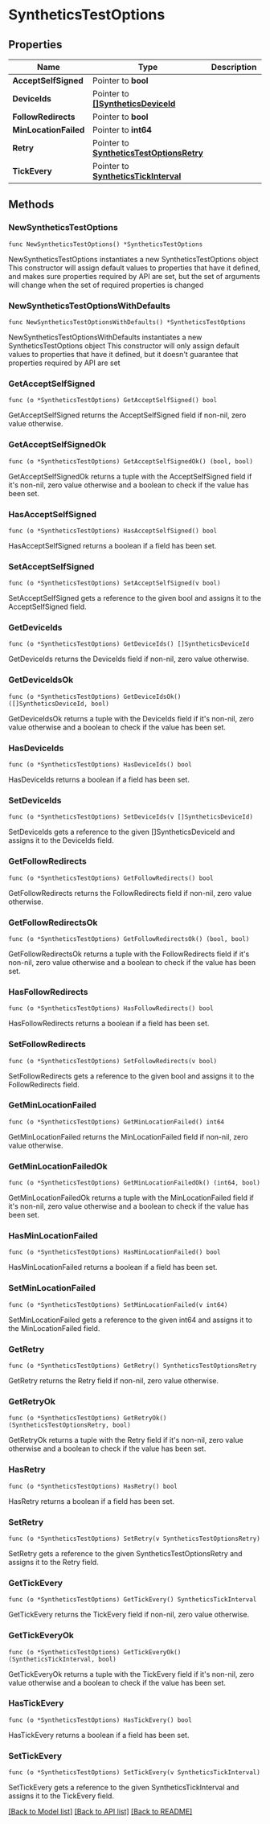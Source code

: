 # SyntheticsTestOptions

## Properties

Name | Type | Description | Notes
------------ | ------------- | ------------- | -------------
**AcceptSelfSigned** | Pointer to **bool** |  | [optional] 
**DeviceIds** | Pointer to [**[]SyntheticsDeviceId**](SyntheticsDeviceID.md) |  | [optional] 
**FollowRedirects** | Pointer to **bool** |  | [optional] 
**MinLocationFailed** | Pointer to **int64** |  | [optional] 
**Retry** | Pointer to [**SyntheticsTestOptionsRetry**](SyntheticsTestOptions_retry.md) |  | [optional] 
**TickEvery** | Pointer to [**SyntheticsTickInterval**](SyntheticsTickInterval.md) |  | [optional] 

## Methods

### NewSyntheticsTestOptions

`func NewSyntheticsTestOptions() *SyntheticsTestOptions`

NewSyntheticsTestOptions instantiates a new SyntheticsTestOptions object
This constructor will assign default values to properties that have it defined,
and makes sure properties required by API are set, but the set of arguments
will change when the set of required properties is changed

### NewSyntheticsTestOptionsWithDefaults

`func NewSyntheticsTestOptionsWithDefaults() *SyntheticsTestOptions`

NewSyntheticsTestOptionsWithDefaults instantiates a new SyntheticsTestOptions object
This constructor will only assign default values to properties that have it defined,
but it doesn't guarantee that properties required by API are set

### GetAcceptSelfSigned

`func (o *SyntheticsTestOptions) GetAcceptSelfSigned() bool`

GetAcceptSelfSigned returns the AcceptSelfSigned field if non-nil, zero value otherwise.

### GetAcceptSelfSignedOk

`func (o *SyntheticsTestOptions) GetAcceptSelfSignedOk() (bool, bool)`

GetAcceptSelfSignedOk returns a tuple with the AcceptSelfSigned field if it's non-nil, zero value otherwise
and a boolean to check if the value has been set.

### HasAcceptSelfSigned

`func (o *SyntheticsTestOptions) HasAcceptSelfSigned() bool`

HasAcceptSelfSigned returns a boolean if a field has been set.

### SetAcceptSelfSigned

`func (o *SyntheticsTestOptions) SetAcceptSelfSigned(v bool)`

SetAcceptSelfSigned gets a reference to the given bool and assigns it to the AcceptSelfSigned field.

### GetDeviceIds

`func (o *SyntheticsTestOptions) GetDeviceIds() []SyntheticsDeviceId`

GetDeviceIds returns the DeviceIds field if non-nil, zero value otherwise.

### GetDeviceIdsOk

`func (o *SyntheticsTestOptions) GetDeviceIdsOk() ([]SyntheticsDeviceId, bool)`

GetDeviceIdsOk returns a tuple with the DeviceIds field if it's non-nil, zero value otherwise
and a boolean to check if the value has been set.

### HasDeviceIds

`func (o *SyntheticsTestOptions) HasDeviceIds() bool`

HasDeviceIds returns a boolean if a field has been set.

### SetDeviceIds

`func (o *SyntheticsTestOptions) SetDeviceIds(v []SyntheticsDeviceId)`

SetDeviceIds gets a reference to the given []SyntheticsDeviceId and assigns it to the DeviceIds field.

### GetFollowRedirects

`func (o *SyntheticsTestOptions) GetFollowRedirects() bool`

GetFollowRedirects returns the FollowRedirects field if non-nil, zero value otherwise.

### GetFollowRedirectsOk

`func (o *SyntheticsTestOptions) GetFollowRedirectsOk() (bool, bool)`

GetFollowRedirectsOk returns a tuple with the FollowRedirects field if it's non-nil, zero value otherwise
and a boolean to check if the value has been set.

### HasFollowRedirects

`func (o *SyntheticsTestOptions) HasFollowRedirects() bool`

HasFollowRedirects returns a boolean if a field has been set.

### SetFollowRedirects

`func (o *SyntheticsTestOptions) SetFollowRedirects(v bool)`

SetFollowRedirects gets a reference to the given bool and assigns it to the FollowRedirects field.

### GetMinLocationFailed

`func (o *SyntheticsTestOptions) GetMinLocationFailed() int64`

GetMinLocationFailed returns the MinLocationFailed field if non-nil, zero value otherwise.

### GetMinLocationFailedOk

`func (o *SyntheticsTestOptions) GetMinLocationFailedOk() (int64, bool)`

GetMinLocationFailedOk returns a tuple with the MinLocationFailed field if it's non-nil, zero value otherwise
and a boolean to check if the value has been set.

### HasMinLocationFailed

`func (o *SyntheticsTestOptions) HasMinLocationFailed() bool`

HasMinLocationFailed returns a boolean if a field has been set.

### SetMinLocationFailed

`func (o *SyntheticsTestOptions) SetMinLocationFailed(v int64)`

SetMinLocationFailed gets a reference to the given int64 and assigns it to the MinLocationFailed field.

### GetRetry

`func (o *SyntheticsTestOptions) GetRetry() SyntheticsTestOptionsRetry`

GetRetry returns the Retry field if non-nil, zero value otherwise.

### GetRetryOk

`func (o *SyntheticsTestOptions) GetRetryOk() (SyntheticsTestOptionsRetry, bool)`

GetRetryOk returns a tuple with the Retry field if it's non-nil, zero value otherwise
and a boolean to check if the value has been set.

### HasRetry

`func (o *SyntheticsTestOptions) HasRetry() bool`

HasRetry returns a boolean if a field has been set.

### SetRetry

`func (o *SyntheticsTestOptions) SetRetry(v SyntheticsTestOptionsRetry)`

SetRetry gets a reference to the given SyntheticsTestOptionsRetry and assigns it to the Retry field.

### GetTickEvery

`func (o *SyntheticsTestOptions) GetTickEvery() SyntheticsTickInterval`

GetTickEvery returns the TickEvery field if non-nil, zero value otherwise.

### GetTickEveryOk

`func (o *SyntheticsTestOptions) GetTickEveryOk() (SyntheticsTickInterval, bool)`

GetTickEveryOk returns a tuple with the TickEvery field if it's non-nil, zero value otherwise
and a boolean to check if the value has been set.

### HasTickEvery

`func (o *SyntheticsTestOptions) HasTickEvery() bool`

HasTickEvery returns a boolean if a field has been set.

### SetTickEvery

`func (o *SyntheticsTestOptions) SetTickEvery(v SyntheticsTickInterval)`

SetTickEvery gets a reference to the given SyntheticsTickInterval and assigns it to the TickEvery field.


[[Back to Model list]](../README.md#documentation-for-models) [[Back to API list]](../README.md#documentation-for-api-endpoints) [[Back to README]](../README.md)


